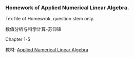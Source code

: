 ### Homework of Applied Numerical Linear Algebra.
Tex file of Homewrok, question stem only.

数值分析与科学计算-苏仰锋

Chapter 1-5

教材: [Applied Numerical Linear Algebra](./textbook/Demmel.pdf)
